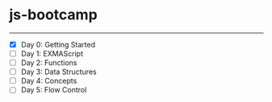 # js-bootcamp #
----
- [x] Day 0: Getting Started
- [ ] Day 1: EXMAScript
- [ ] Day 2: Functions
- [ ] Day 3: Data Structures
- [ ] Day 4: Concepts
- [ ] Day 5: Flow Control